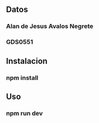 ## Datos
### Alan de Jesus Avalos Negrete
### GDS0551
## Instalacion
### npm install
## Uso
### npm run dev
